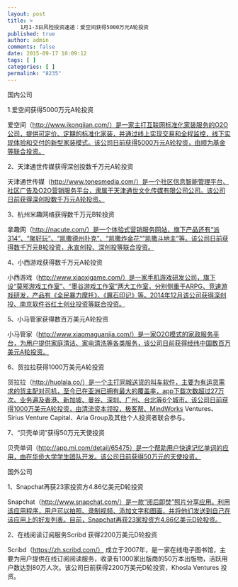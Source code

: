 ```yaml
---
layout: post
title: >
    1月1-3日风险投资速递：爱空间获得5000万元A轮投资
published: true
author: admin
comments: false
date: 2015-09-17 10:09:12
tags: [ ]
categories: [ ]
permalink: "8235"
---
```



国内公司

1.爱空间获得5000万元A轮投资

爱空间（http://www.ikongjian.com/）是一家主打互联网标准化家装服务的O2O公司，提供可定价、定期的标准化家装，并通过线上实现交易和全程监控，线下实现体验和交付的新型家装模式。该公司日前获得5000万元A轮投资，由顺为基金等联合投资。

2、天津通世传媒获得深创投数千万元A轮投资

天津通世传媒（http://www.tonesmedia.com/）是一个社区信息智能管理平台、社区广告及O2O营销服务平台，隶属于天津通世文化传媒有限公司公司。该公司日前获得深创投数千万元A轮投资。

3、杭州米趣网络获得数千万元B轮投资

拿趣网（http://nacute.com/）是一个体验式营销服务网站，旗下产品还有“派314”、“聚好玩”、“凯撒德州扑克”、“凯撒炸金花“”凯撒斗地主”等。该公司日前获得数千万元B轮投资，永宣创投、深创投等联合投资。

4、小西游戏获得数千万元A轮投资

小西游戏（http://www.xiaoxigame.com/）是一家手机游戏研发公司，旗下设“莫邪游戏工作室”、“墨谷游戏工作室”两大工作室，分别侧重于ARPG、竞速游戏研发，产品有《全民暴力摩托》、《魔石印记》等。2014年12月该公司获得深创投、南京软件谷红土创业投资等联合投资。

5、小马管家获得数百万美元A轮投资

小马管家（http://www.xiaomaguanjia.com/）是一家O2O模式的家政服务平台，为用户提供家庭清洁、家电清洗等各类服务，该公司日前获得经纬中国数百万美元A轮投资。

6、货拉拉获得1000万美元A轮投资

货拉拉（http://huolala.co/）是一个主打同城送货的叫车软件，主要为有运货需求的货主配对司机，至今已在亚洲已拥有最大的覆盖率，app下载次数超过27万次。业务遍及香港、新加坡、曼谷、深圳、广州、台北等6个城市。该公司日前获得1000万美元A轮投资，由清流资本领投，极客帮、MindWorks Ventures、Sirius Venture Capital、Aria Group及其他个人投资者联合参与。

7、“贝壳单词”获得50万元天使投资

贝壳单词（http://app.mi.com/detail/65475）是一个帮助用户快速记忆单词的应用，由在华侨大学学生团队开发。该公司日前获得50万元的天使投资。

国外公司

1、Snapchat再获23家投资方4.86亿美元D轮投资

Snapchat（http://www.snapchat.com/）是一款“阅后即焚”照片分享应用。利用该应用程序，用户可以拍照、录制视频、添加文字和图画，并将他们发送到自己在该应用上的好友列表。目前，Snapchat再获23家投资方4.86亿美元D轮投资。

2、在线阅读订阅服务Scribd 获得2200万美元D轮投资

Scribd（https://zh.scribd.com/） 成立于2007年，是一家在线电子图书馆，主要为用户提供在线订阅阅读服务，收录有1000家出版商的50万本出版物，活跃用户数达到80万人次。该公司日前获得2200万美元D轮投资，Khosla Ventures 投资。
